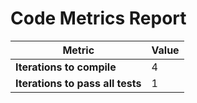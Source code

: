 # Code Metrics Report

| Metric                          | Value     |
|---------------------------------|-----------|
| **Iterations to  compile**      | 4         |
| **Iterations to pass all tests**| 1         |

